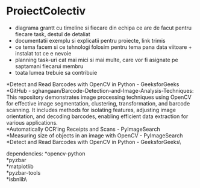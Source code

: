# ProiectColectiv

- diagrama grantt cu timeline si fiecare din echipa ce are de facut
        pentru fiecare task, destul de detaliat
- documentatii exemplu si explicatii pentru proiecte, link trimis
- ce tema facem si ce tehnologi folosim pentru tema pana data viitoare + instalat tot ce e nevoie
- planning task-uri cat mai mici si mai multe, care vor fi asignate pe saptamani fiecarui membru
- toata lumea trebuie sa contribuie



*Detect and Read Barcodes with OpenCV in Python - GeeksforGeeks\
*GitHub - sghangaan/Barcode-Detection-and-Image-Analysis-Techniques: This repository demonstrates image processing techniques using OpenCV for effective image segmentation, clustering, transformation, and barcode scanning. It includes methods for isolating features, adjusting image orientation, and decoding barcodes, enabling efficient data extraction for various applications.\
*Automatically OCR’ing Receipts and Scans - PyImageSearch\
*Measuring size of objects in an image with OpenCV - PyImageSearch\
*Detect and Read Barcodes with OpenCV in Python - GeeksforGeeks\


dependencies:
        *opencv-python\
        *pyzbar\
        *matplotlib\
        *pyzbar-tools\
        *isbnlib\
